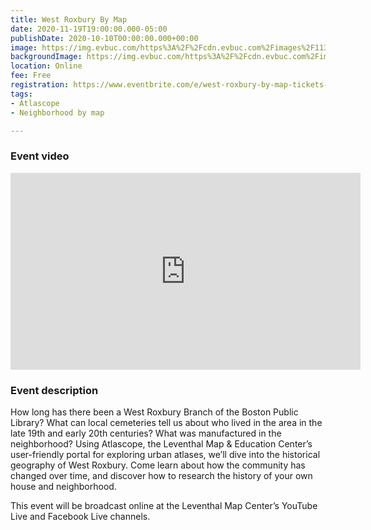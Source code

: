```yaml
---
title: West Roxbury By Map
date: 2020-11-19T19:00:00.000-05:00
publishDate: 2020-10-10T00:00:00.000+00:00
image: https://img.evbuc.com/https%3A%2F%2Fcdn.evbuc.com%2Fimages%2F113040367%2F167762409652%2F1%2Foriginal.20200929-170855?w=1080&auto=format%2Ccompress&q=75&sharp=10&rect=94%2C0%2C1730%2C865&s=de52a372cf336489ee4ae7b1af7a3c76
backgroundImage: https://img.evbuc.com/https%3A%2F%2Fcdn.evbuc.com%2Fimages%2F113040367%2F167762409652%2F1%2Foriginal.20200929-170855?w=1080&auto=format%2Ccompress&q=75&sharp=10&rect=94%2C0%2C1730%2C865&s=de52a372cf336489ee4ae7b1af7a3c76
location: Online
fee: Free
registration: https://www.eventbrite.com/e/west-roxbury-by-map-tickets-123211068623
tags:
- Atlascope
- Neighborhood by map

---
```

### Event video

<iframe width="560" height="315" src="https://www.youtube.com/embed/eeO-Bn5v_f0" frameborder="0" allow="accelerometer; autoplay; clipboard-write; encrypted-media; gyroscope; picture-in-picture" allowfullscreen></iframe>

### Event description

How long has there been a West Roxbury Branch of the Boston Public Library? What can local cemeteries tell us about who lived in the area in the late 19th and early 20th centuries? What was manufactured in the neighborhood? Using Atlascope, the Leventhal Map & Education Center’s user-friendly portal for exploring urban atlases, we’ll dive into the historical geography of West Roxbury. Come learn about how the community has changed over time, and discover how to research the history of your own house and neighborhood.

This event will be broadcast online at the Leventhal Map Center’s YouTube Live and Facebook Live channels.
